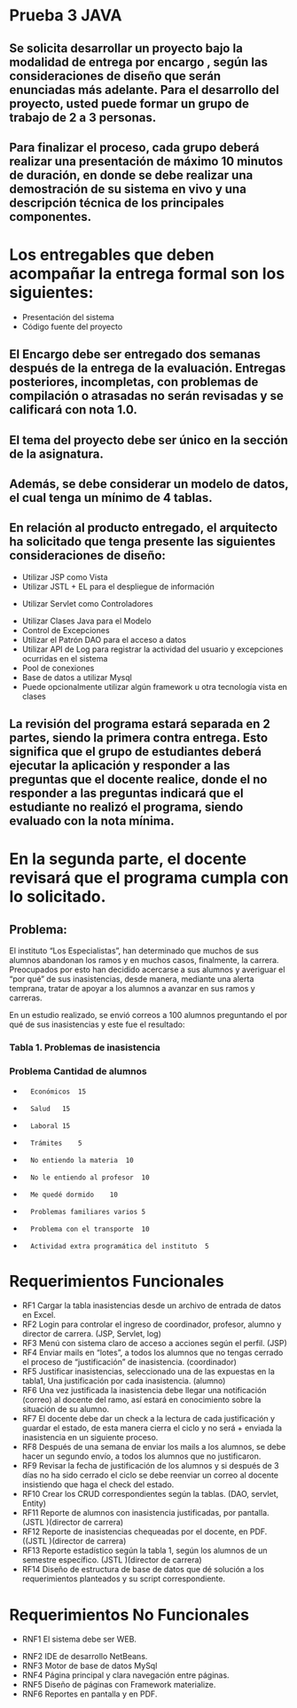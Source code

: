 # Prueba 3 JAVA
## Se solicita desarrollar un proyecto bajo la modalidad de **entrega por encargo** , según las consideraciones de diseño que serán  enunciadas más adelante. Para el desarrollo del proyecto, usted puede formar un grupo de trabajo de 2 a 3 personas.

## Para finalizar el proceso, cada grupo deberá realizar una presentación de máximo 10 minutos de duración, en donde se debe realizar una demostración de su sistema en vivo y una descripción técnica de los principales componentes. 

# Los entregables que deben acompañar la entrega formal son los siguientes: 
*	Presentación del sistema
*	Código fuente del proyecto

## El Encargo debe ser entregado dos semanas después de la entrega de la evaluación. Entregas posteriores, incompletas, con problemas de compilación o atrasadas no serán revisadas y se calificará con nota 1.0.  
## El tema del proyecto debe ser único en la sección de la asignatura.
## Además, se debe considerar un modelo de datos, el cual tenga un mínimo de **4 tablas**.

## En relación al producto entregado, el arquitecto ha solicitado que tenga presente las siguientes consideraciones de diseño:
*	Utilizar JSP como Vista 
*	Utilizar JSTL + EL para el despliegue de información
-	Utilizar Servlet como Controladores 
+	Utilizar Clases Java para el Modelo  
+	Control de Excepciones
+	Utilizar el Patrón DAO para el acceso a datos 
+	Utilizar API de Log para registrar la actividad del usuario y excepciones ocurridas en el sistema
+	Pool de conexiones
+	Base de datos a utilizar Mysql
+	Puede opcionalmente utilizar algún framework u otra tecnología vista en clases

## La revisión del programa estará separada en 2 partes, siendo la primera contra entrega. Esto significa que el grupo de estudiantes deberá ejecutar la aplicación y responder a las preguntas que el docente realice, donde el no responder a las preguntas indicará que el estudiante no realizó el programa, siendo evaluado con la nota mínima.

# En la segunda parte, el docente revisará que el programa cumpla con lo solicitado. 
## Problema:

El instituto “Los Especialistas”, han determinado que muchos de sus alumnos abandonan los ramos y en muchos casos, finalmente, la carrera.  Preocupados por esto han decidido acercarse a sus alumnos y averiguar el “por qué” de sus inasistencias, desde manera, mediante una alerta temprana, tratar de apoyar a los alumnos a avanzar en sus ramos y carreras.

En un estudio realizado, se envió correos a 100  alumnos preguntando el por qué de sus inasistencias y este fue el resultado:

### Tabla 1. Problemas de inasistencia
### Problema	Cantidad de alumnos
*       Económicos	15
+       Salud	15
+       Laboral	15
+       Trámites	5
+       No entiendo la materia	10
+       No le entiendo al profesor	10
+       Me quedé dormido	10
+       Problemas familiares varios	5
+       Problema con el transporte	10
+       Actividad extra programática del instituto 	5

    
# Requerimientos Funcionales
+ RF1	Cargar la tabla inasistencias desde un archivo de entrada de datos en Excel.
+ RF2	Login para controlar el ingreso de coordinador, profesor, alumno y director de carrera. (JSP, Servlet, log)
+ RF3	Menú con sistema claro de acceso a acciones según el perfil.  (JSP)
+ RF4	Enviar mails en “lotes”, a todos los alumnos que no tengas cerrado el proceso de “justificación” de inasistencia. (coordinador)
+ RF5	Justificar inasistencias, seleccionado una de las expuestas en la tabla1, Una justificación por cada inasistencia. (alumno)
+ RF6	Una vez justificada la inasistencia debe llegar una notificación (correo) al docente del ramo, así estará en conocimiento sobre      la situación de su alumno.
+ RF7	El docente debe dar un check a la lectura de cada justificación y guardar el estado, de esta manera cierra el ciclo y no será + enviada la inasistencia en un siguiente proceso.
+ RF8	Después de una semana de enviar los mails a los alumnos, se debe hacer un segundo envío, a todos los alumnos que no justificaron.
+ RF9	Revisar la fecha de justificación de los alumnos y si después de 3 días no ha sido cerrado el ciclo se debe reenviar un correo al docente insistiendo que haga el check del estado.
+ RF10	Crear los CRUD correspondientes según la tablas.  (DAO, servlet, Entity)
+ RF11	Reporte de alumnos con inasistencia justificadas, por pantalla. (JSTL )(director de carrera)
+ RF12	Reporte de inasistencias chequeadas por el docente, en PDF. ((JSTL )(director de carrera)
+ RF13	Reporte estadístico según la tabla 1, según los alumnos de un semestre específico.  (JSTL )(director de carrera)
+ RF14	Diseño de estructura de base de datos que dé solución a los requerimientos planteados y su script correspondiente.

# Requerimientos No Funcionales
* RNF1	El sistema debe ser WEB.
- RNF2	IDE de desarrollo NetBeans.
- RNF3	Motor de base de datos MySql
- RNF4	Página principal  y clara navegación entre páginas.
- RNF5	Diseño de páginas con Framework materialize.
- RNF6	Reportes en pantalla y en PDF.
